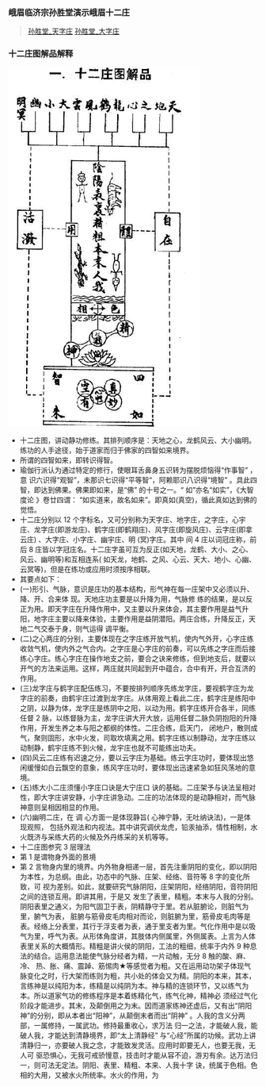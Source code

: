 ### 峨眉临济宗孙胜堂演示峨眉十二庄
> [孙胜堂_天字庄](https://tv.sohu.com/v/dXMvMTEyNTAzNDcxLzYxMjA3NTM5LnNodG1s.html)
> [孙胜堂_大字庄](https://tv.sohu.com/v/dXMvMTEyNTAzNDcxLzYxMjkzODE1LnNodG1s.html)

### 十二庄图解品解释
![十二庄图解](./img/emeishierzhuangpingjietu.jpg)
*  十二庄图，讲动静功修练。其排列顺序是：天地之心，龙鹤风云、大小幽明。练功的人手途径，始于道家而归于佛家的四智如来境界。
*  所谓的四智如来，即转识得智。
*  瑜伽行派认为通过特定的修行，使眼耳舌鼻身五识转为摆脱烦恼得“作事智” ，意 识六识得“观智”，未那识七识得“平等智“，阿赖耶识八识得“境智” 。具此四智，即达到佛果。佛果即如来，是“佛” 的十号之一。“ 如”亦名“如实”，《大智度论 》卷廿四谓： “如实道来，故名如来”。即真如(真空)，循此真如达到佛的觉悟。
*  十二庄分别以 12 个字标名，又可分别称为天字庄、地字庄，之字庄，心宇庄、龙字庄(即游龙庄)、鹤字庄(即鹤翔庄)、风字庄(即旋风庄)、云字庄(即拿云庄) 、大字庄、小字庄、幽宇庄、明 (冥)字庄。其中 间 4 庄以词冠庄称，前后 8 庄皆以字冠庄名。十二庄字虽可互为反正(如天地，龙鹤、大小、之心、风云、幽明等)和互相连系( 如天龙，地鹤、之风、心云、天大、地小、心幽、云冥等)，但是在练功或应用时须按序相联。
*  其要点如下：
*  (一)形引、气脉，意识是庄功的基本结构，形气神在每一庄架中又必须以升、降、开、合来体 现。天地庄功主要是以升降为用，气脉修 练的结果，是以反正为用。即天字庄在升降作用中，又主要以升来体会，其主要作用是益气升阳，地字庄主要以降来体验，主要作用是益阴潜阳。两庄合练，升降反正，天地二气交泰于身，则气运得 调平衡。
*  (二)之心两庄的分别，主要体现在之字庄练开放气机，使内气外开，心字庄练收敛气机，使内外之气合内。之字庄是心字庄的前奏，可以先练之字庄而后接练心字庄。练心字庄在操作地支之前，要合之诀来修练，但到地支后，就要以开气的方法来运用。这样，两庄就共同起到开中蕴合，合中有开，开合互济的作用。
*  (三)龙字庄与鹤字庄配伍练习，不要按排列顺序先练龙字庄，要视鹤字庄为龙字庄的前奏，由鹤宇庄过渡到龙字庄。从体用观上看此二庄，鹤字庄是练阳中之阴，以静为体，龙字庄是练阴中之阳，以动为用。鹤字庄练开合各半，同练任督 2 脉，以练督脉为主，龙字庄讲大开大放，运用任督二脉负阴抱阳的升降作用，开发生养之本与阳之都纲的体性。二庄合练，启天门， 闭地户，散则成气，聚则固形，水中火发，司取坎填离之用。鹤字庄练以制静动，龙字庄练以动制静，鹤宇庄练不到火候，龙宇庄也就不可能练出功夫。
*  (四)风云二庄练有迟速之分，要以云字庄为基础。练云字庄功时，要体现出悠闲缓慢如白云飘空的意象，练风字庄功时，要体现出迅速紧急如狂风荡地的意境。
*  (五)练大小二庄须懂小字庄口诀是大宁庄口 诀的基础。二庄架予与诀法呈相对性，即大字庄讲安静，小字庄讲急动。二庄的功法体现的是动静相对，而气脉神意则呈相因相显的作用。
*  (六)幽明二庄，在 调 心方面一是体现静旨( 心神宁静，无吐纳诀法)，一是体现观照， 包括外观法和内视法。其中讲究调伏龙虎，铅汞抽添，情性相制，水火既济与采练大药的火候及外丹练采的关机等等。
*  十二庄图参究 3 层理法
*  第 1 是谓物身外面的景境
*  第 2 言物身内里的境界。内外物身相递一层，首先注重阴阳的变化，即以阴阳为本性，为总纲。由此，功态中的气脉、庄架、经络、音符等 8 字的变化所致，可 视为差别。如此，就要研究气脉阴阳，庄架阴阳，经络阴阳，音符阴阳之间的连锁互用。即讲其用，于是又 发生了表里，精粗。本末与人我的分别。阴阳表里之通义，为阳气固卫于表，阴精静守于里。若从脏腑论，则脏气为里，腑气为表， 脏腑与筋骨皮毛肉相对而论，则脏腑为里，筋骨皮毛肉等是表。经络上分表里，其行于浮支者为表，通于里支者为里。气化作用中是以吸气为里，呼气为表。从形体角度讲，其肢体内侧属里，外侧属表。上言为人体表里关系的大概情形。精粗是讲火侯的阴阳，工法的粗细，统率于内外 9 种息法的结合。运用息法能使气脉分经者为精，一片动触，无分 8 触的酸、麻、冷、 热、胀、痛、震踔、筋惕肉★等感觉者为粗。又在运用动功架子体现气脉变化之时，行大架而练则为粗，共小处的体会又为精。阴阳的本来，其本，言练神是以纯阳为本，练精是以纯阴为本。神与精的连锁环节，又以练气为本。所以道家气功的修练程序是本着练精化气，练气化神，精神必 须经过气化阶段才能进步。其末，及颠倒用之为末。因而道家练神还虚后，又有出“阴阳神”的分别，即从本者出“阳神”，从颠倒末者而出“阴神” 。人我的含义分两部，一属修持，一属武功。修持最重收心，求万法 归一之法，才能破人我，能破人我，才能达到清静境界，即“太上清静经” 与“心经”所属的功候。武功上讲清静归一，亦要破人我之念，才能致发灵活。应用时即要无人，也要无我，无人可 驱恐惧心，无我可戒骄慢意，技击时才能从容不迫，游刃有余。达万法归一，则可法无定法。阴阳、表里、精粗、本来、人我十字 诀，统属于色相。色相的大用，又被水火所统率。水火的作用，为